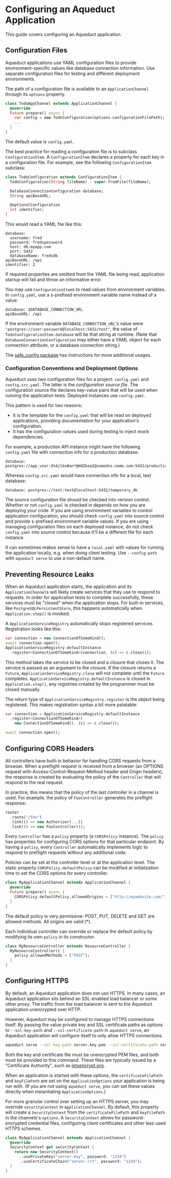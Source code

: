 # Configuring an Aqueduct Application

This guide covers configuring an Aqueduct application.

## Configuration Files

Aqueduct applications use YAML configuration files to provide environment-specific values like database connection information. Use separate configuration files for testing and different deployment environments.

The path of a configuration file is available to an `ApplicationChannel` through its `options` property.

```dart
class TodoAppChannel extends ApplicationChannel {
  @override
  Future prepare() async {
    var config = new TodoConfiguration(options.configurationFilePath);
    ...
  }
}
```

The default value is `config.yaml`.

The best practice for reading a configuration file is to subclass `ConfigurationItem`. A `ConfigurationItem` declares a property for each key in a configuration file. For example, see the following `ConfigurationItem` subclass:

```dart
class TodoConfiguration extends ConfigurationItem {
  TodoConfiguration(String fileName) : super.fromFile(fileName);

  DatabaseConnectionConfiguration database;
  String apiBaseURL;

  @optionalConfiguration
  int identifier;
}
```

This would read a YAML file like this:

```
database:
  username: fred
  password: fredspassword
  host: db.myapp.com
  port: 5432
  databaseName: fredsdb
apiBaseURL: /api
identifier: 2
```

If required properties are omitted from the YAML file being read, application startup will fail and throw an informative error.

You may use `ConfigurationItem`s to read values from environment variables. In `config.yaml`, use a `$`-prefixed environment variable name instead of a value:

```
database: $DATABASE_CONNECTION_URL
apiBaseURL: /api
```

If the environment variable `DATABASE_CONNECTION_URL`'s value were `"postgres://user:password@localhost:5432/test"`, the value of `TodoConfigurationItem.database` will be that string at runtime. (Note that `DatabaseConnectionConfiguration` may either have a YAML object for each connection attribute, or a database connection string.)

The [safe_config package](https://pub.dartlang.org/packages/safe_config) has instructions for more additional usages.

### Configuration Conventions and Deployment Options

Aqueduct uses two configuration files for a project: `config.yaml` and `config.src.yaml`. The latter is the *configuration source file*. The configuration source file declares key-value pairs that will be used when running the application tests. Deployed instances use `config.yaml`.

This pattern is used for two reasons:

- It is the template for the `config.yaml` that will be read on deployed applications, providing documentation for your application's configuration.
- It has the configuration values used during testing to inject mock dependencies.

For example, a production API instance might have the following `config.yaml` file with connection info for a production database:

```
database: postgres://app_user:$%4jlkn#an*@mOZkea2@somedns.name.com:5432/production_db
```

Whereas `config.src.yaml` would have connection info for a local, test database:

```
database: postgres://test:test@localhost:5432/temporary_db
```

The source configuration file should be checked into version control. Whether or not `config.yaml` is checked in depends on how you are deploying your code. If you are using environment variables to control application configuration, you should check `config.yaml` into source control and provide `$`-prefixed environment variable values. If you are using managing configuration files on each deployed instance, do not check `config.yaml` into source control because it'll be a different file for each instance.

It can sometimes makes sense to have a `local.yaml` with values for running the application locally, e.g. when doing client testing. Use `--config-path` with `aqueduct serve` to use a non-default name.

## Preventing Resource Leaks

When an Aqueduct application starts, the application and its `ApplicationChannel`s will likely create services that they use to respond to requests. In order for application tests to complete successfully, these services must be "closed" when the application stops. For built-in services, like `PostgreSQLPersistentStore`, this happens automatically when `Application.stop()` is invoked.

A `ApplicationServiceRegistry` automatically stops registered services. Registration looks like this:

```dart
var connection = new ConnectionOfSomeKind();
await connection.open();
ApplicationServiceRegistry.defaultInstance
  .register<ConnectionOfSomeKind>(connection, (c) => c.close());
```

This method takes the service to be closed and a closure that closes it. The service is passed as an argument to the closure. If the closure returns a `Future`, `ApplicationServiceRegistry.close` will not complete until the `Future` completes. `ApplicationServiceRegistry.defaultInstance` is closed in `Application.stop()`, any registries created by the programmer must be closed manually.

The return type of `ApplicationServiceRegistry.register` is the object being registered. This makes registration syntax a bit more palatable:

```dart
var connection = ApplicationServiceRegistry.defaultInstance
  .register<ConnectionOfSomeKind>(
    new ConnectionOfSomeKind(), (c) => c.close());

await connection.open();
```

## Configuring CORS Headers

All controllers have built-in behavior for handling CORS requests from a browser. When a preflight request is received from a browser (an OPTIONS request with Access-Control-Request-Method header and Origin headers), the response is created by evaluating the policy of the `Controller` that will respond to the real request.

In practice, this means that the policy of the last controller in a channel is used. For example, the policy of `FooController` generates the preflight response:

```dart
router
  .route("/foo")
  .link(() => new Authorizer(...))
  .link(() => new FooController());
```

Every `Controller` has a `policy` property (a `CORSPolicy` instance). The `policy` has properties for configuring CORS options for that particular endpoint. By having a `policy`, every `Controller` automatically implements logic to respond to preflight requests without any additional code.

Policies can be set at the controller level or at the application level. The static property `CORSPolicy.defaultPolicy` can be modified at initialization time to set the CORS options for every controller.

```dart
class MyApplicationChannel extends ApplicationChannel {
  @override
  Future prepare() async {
    CORSPolicy.defaultPolicy.allowedOrigins = ["http://mywebsite.com/"];
  }
}
```

The default policy is very permissive: POST, PUT, DELETE and GET are allowed methods. All origins are valid (\*).

Each individual controller can override or replace the default policy by modifying its own `policy` in its constructor.

```dart
class MyResourceController extends ResourceController {
  MyResourceController() {
    policy.allowedMethods = ["POST"];
  }
}
```

## Configuring HTTPS

By default, an Aqueduct application does not use HTTPS. In many cases, an Aqueduct application sits behind an SSL-enabled load balancer or some other proxy. The traffic from the load balancer is sent to the Aqueduct application unencrypted over HTTP.

However, Aqueduct may be configured to manage HTTPS connections itself. By passing the value private key and SSL certificate paths as options to `--ssl-key-path` *and* `--ssl-certificate-path` in `aqueduct serve`, an Aqueduct application will configure itself to only allow HTTPS connections.

```sh
aqueduct serve --ssl-key-path server.key.pem --ssl-certificate-path server.cert.pem
```

Both the key and certificate file must be unencrypted PEM files, and both must be provided to this command. These files are typically issued by a "Certificate Authority", such as [letsencrypt.org](letsencrypt.org).

When an application is started with these options, the `certificateFilePath` and `keyFilePath` are set on the `ApplicationOptions` your application is being run with. (If you are not using `aqueduct serve`, you can set these values directly when instantiating `ApplicationOptions`.)

For more granular control over setting up an HTTPS server, you may override `securityContext` in `ApplicationChannel`. By default, this property will create a `SecurityContext` from the `certificateFilePath` and `keyFilePath` in the channels's `options`. A `SecurityContext` allows for password-encrypted credential files, configuring client certificates and other less used HTTPS schemes.

```dart
class MyApplicationChannel extends ApplicationChannel {
  @override
  SecurityContext get securityContext {
    return new SecurityContext()
      ..usePrivateKey("server.key", password: "1234")
      ..useCertificateChain("server.crt", password: "1234");
  }
}
```

